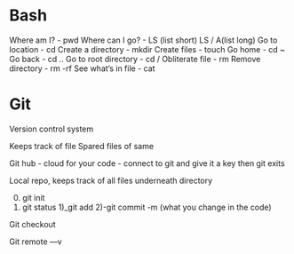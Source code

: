 # Bash


Where am I? - pwd
Where can I go? - LS (list short) LS / A(list long)
Go to location - cd <name>
Create a directory - mkdir <name>
Create files - touch <name>
Go home - cd ~
Go back - cd ..
Go to root directory - cd /
Obliterate file - rm <name>
Remove directory - rm -rf <name>
See what’s in file - cat

# Git

Version control system

Keeps track of file
Spared files of same

Git hub - cloud for your code
	- connect to git and give it a key then git exits

Local repo, keeps track of all files underneath directory

0) git init
0) git status
1)_git add <name>
2)-git commit -m <meaningful msg> (what you change in the code)

Git checkout <save location>

Git remote —v
